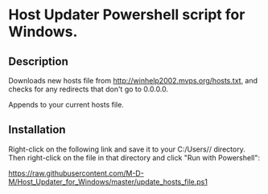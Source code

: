 # Host Updater Powershell script for Windows.  

## Description

Downloads new hosts file from http://winhelp2002.mvps.org/hosts.txt, and checks for any redirects that don't go to 0.0.0.0.  

Appends to your current hosts file.

## Installation

Right-click on the following link and save it to your C:/Users/<username>/ directory.  Then right-click on the file in that directory and click "Run with Powershell":

https://raw.githubusercontent.com/M-D-M/Host_Updater_for_Windows/master/update_hosts_file.ps1
